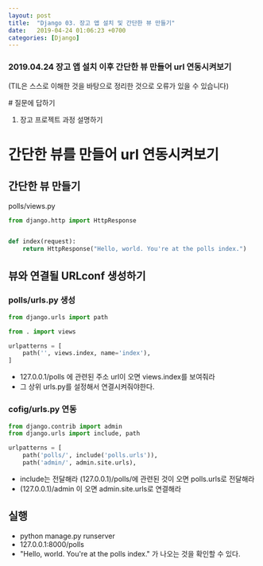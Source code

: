 ```yaml
---
layout: post
title:  "Django 03. 장고 앱 설치 및 간단한 뷰 만들기"
date:   2019-04-24 01:06:23 +0700
categories: [Django]
---
```


### 2019.04.24 장고 앱 설치 이후 간단한 뷰 만들어 url 연동시켜보기

(TIL은 스스로 이해한 것을 바탕으로 정리한 것으로 오류가 있을 수 있습니다)

\# 질문에 답하기

1. 장고 프로젝트 과정 설명하기

# 간단한 뷰를 만들어 url 연동시켜보기
 
## 간단한 뷰 만들기 
polls/views.py

```python
from django.http import HttpResponse


def index(request):
    return HttpResponse("Hello, world. You're at the polls index.")
```

## 뷰와 연결될 URLconf 생성하기

### polls/urls.py 생성

```python
from django.urls import path

from . import views

urlpatterns = [
    path('', views.index, name='index'),
]
```

* 127.0.0.1/polls 에 관련된 주소 url이 오면 views.index를 보여줘라
* 그 상위 urls.py를 설정해서 연결시켜줘야한다.

### cofig/urls.py 연동

```python
from django.contrib import admin
from django.urls import include, path

urlpatterns = [
    path('polls/', include('polls.urls')),
    path('admin/', admin.site.urls),

```
* include는 전달해라 (127.0.0.1)/polls/에 관련된 것이 오면 polls.urls로 전달해라
* (127.0.0.1)/admin 이 오면 admin.site.urls로 연결해라

## 실행

* python manage.py runserver
* 127.0.0.1:8000/polls
* "Hello, world. You're at the polls index." 가 나오는 것을 확인할 수 있다.

